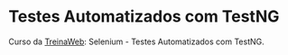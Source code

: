 ﻿

# [](https://github.com/ValchanOficial/teste-automatizado-com-testng)Testes Automatizados com TestNG

Curso da [TreinaWeb](https://www.treinaweb.com.br/): Selenium - Testes Automatizados com TestNG.
